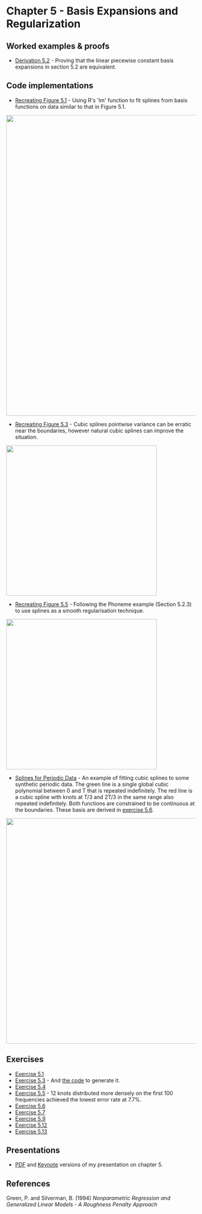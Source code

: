 # Chapter 5 - Basis Expansions and Regularization

## Worked examples & proofs
* [Derivation 5.2](https://github.com/alanjeffares/elements-of-statistical-learning/blob/master/chapter-5/derivations/derivation_5.2.pdf) - Proving that the linear piecewise constant basis expansions in section 5.2 are equivalent. 

## Code implementations
* [Recreating Figure 5.1](https://github.com/alanjeffares/elements-of-statistical-learning/blob/master/chapter-5/code/figure_5.1.R) - Using R's 'lm' function to fit splines from basis functions on data similar to that in Figure 5.1. <br />
<img src="https://github.com/alanjeffares/elements-of-statistical-learning/blob/master/chapter-5/images/figure_5.1.png"  width="800">

* [Recreating Figure 5.3](https://github.com/alanjeffares/elements-of-statistical-learning/blob/master/chapter-5/code/exercise_5.3.R) - Cubic splines pointwise variance can be erratic near the boundaries, however natural cubic splines can improve the situation. <br />
<img src="https://github.com/alanjeffares/elements-of-statistical-learning/blob/master/chapter-5/images/figure_5.3.png"  width="400">

* [Recreating Figure 5.5](https://github.com/alanjeffares/elements-of-statistical-learning/blob/master/chapter-5/code/figure_5.5.R) - Following the Phoneme example (Section 5.2.3) to use splines as a smooth regularisation technique. <br />
<img src="https://github.com/alanjeffares/elements-of-statistical-learning/blob/master/chapter-5/images/figure_5.5.png"  width="400">

* [Splines for Periodic Data](https://github.com/alanjeffares/elements-of-statistical-learning/blob/master/chapter-5/code/periodic_splines.R) - An example of fitting cubic splines to some synthetic periodic data. The green line is a single global cubic polynomial between 0 and T that is repeated indefinitely. The red line is a cubic spline with knots at T/3 and 2T/3 in the same range also repeated indefinitely. Both functions are constrained to be continuous at the boundaries. These basis are derived in [exercise 5.6](https://github.com/alanjeffares/elements-of-statistical-learning/blob/master/chapter-5/exercises/exercise_5.6.pdf).<br />
<img src="https://github.com/alanjeffares/elements-of-statistical-learning/blob/master/chapter-5/images/periodic_splines.png"  width="600">


## Exercises
* [Exercise 5.1](https://github.com/alanjeffares/elements-of-statistical-learning/blob/master/chapter-5/exercises/exercise_5.1.pdf)
* [Exercise 5.3](https://github.com/alanjeffares/elements-of-statistical-learning/blob/master/chapter-5/images/figure_5.3.png) - And [the code](https://github.com/alanjeffares/elements-of-statistical-learning/blob/master/chapter-5/code/exercise_5.3.R) to generate it. 
* [Exercise 5.4](https://github.com/alanjeffares/elements-of-statistical-learning/blob/master/chapter-5/exercises/exercise_5.4.pdf)
* [Exercise 5.5](https://github.com/alanjeffares/elements-of-statistical-learning/blob/master/chapter-5/code/exercise_5.5.R) - 12 knots distributed more densely on the first 100 frequencies achieved the lowest error rate at 7.7\%.
* [Exercise 5.6](https://github.com/alanjeffares/elements-of-statistical-learning/blob/master/chapter-5/exercises/exercise_5.6.pdf)
* [Exercise 5.7](https://github.com/alanjeffares/elements-of-statistical-learning/blob/master/chapter-5/exercises/exercise_5.7.pdf)
* [Exercise 5.9](https://github.com/alanjeffares/elements-of-statistical-learning/blob/master/chapter-5/exercises/exercise_5.9.pdf)
* [Exercise 5.12](https://github.com/alanjeffares/elements-of-statistical-learning/blob/master/chapter-5/exercises/exercise_5.12.pdf)
* [Exercise 5.13](https://github.com/alanjeffares/elements-of-statistical-learning/blob/master/chapter-5/exercises/exercise_5.13.pdf)


## Presentations
* [PDF](https://github.com/alanjeffares/elements-of-statistical-learning/blob/master/chapter-5/presentations/slides_5.pdf) and [Keynote](https://github.com/alanjeffares/elements-of-statistical-learning/blob/master/chapter-5/presentations/slides_5.key) versions of my presentation on chapter 5.


## References
Green, P. and Silverman, B. (1994) _Nonparametric Regression and Generalized Linear Models - A Roughness Penalty Approach_
